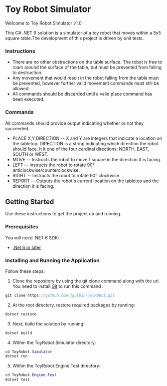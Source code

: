 # Toy Robot Simulator
Welcome to Toy Robot Simulator v1.0 

This C# .NET 6 solution is a simulator of a toy robot that moves within a 5x5 square table.The development of this project is driven by unit tests.
### Instructions
- There are no other obstructions on the table surface. The robot is free to roam around the surface of the table, but must be prevented from falling to destruction.
- Any movement that would result in the robot falling from the table must be prevented, however further valid movement commands must still be allowed.
- All commands should be discarded until a valid place command has been executed.

### Commands
All commands should provide output indicating whether or not they succeeded.
- PLACE X,Y,DIRECTION
-- X and Y are integers that indicate a location on the tabletop. DIRECTION is a string indicating which direction the robot should face. It it one of the four cardinal directions: NORTH, EAST, SOUTH or WEST.
- MOVE
-- Instructs the robot to move 1 square in the direction it is facing.
- LEFT
-- Instructs the robot to rotate 90° anticlockwise/counterclockwise.
- RIGHT
-- Instructs the robot to rotate 90° clockwise.
- REPORT
-- Outputs the robot's current location on the tabletop and the direction it is facing.

## Getting Started
Use these instructions to get the project up and running.
### Prerequisites
You will need .NET 6 SDK:
- [.Net 6 or later](https://dotnet.microsoft.com/en-us/download/dotnet/6.0)

### Installing and Running the Application
Follow these steps:
1. Clone the repository by using the git clone command along with the url. You need to install [Git](https://git-scm.com/downloads) to run this command .
```csharp
git clone https://github.com/jgulbin/ToyRobot.git
```
2. At the root directory, restore required packages by running:
```csharp
dotnet restore
```
3. Next, build the solution by running:
```csharp
dotnet build
```
4. Within the ToyRobot.Simulator directory:
```csharp
cd ToyRobot.Simulator
dotnet run
```

5. Within the ToyRobot.Engine.Test directory:
```csharp
cd ToyRobot.Engine.Test
dotnet test
```
